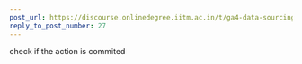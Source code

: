 ```yaml
---
post_url: https://discourse.onlinedegree.iitm.ac.in/t/ga4-data-sourcing-discussion-thread-tds-jan-2025/165959/220
reply_to_post_number: 27
---
```

check if the action is commited